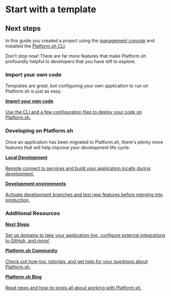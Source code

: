 # Start with a template

## Next steps

In this guide you created a project using the [management console](/administration/web.md) and installed the [Platform.sh CLI](/development/cli.md). 

Don't stop now! There are far more features that make Platform.sh profoundly helpful to developers that you have left to explore.

### Import your own code

Templates are great, but configuring your own application to run on Platform.sh is just as easy.

<html>
<head>
<link rel="stylesheet" href="/styles/styles.css">
</head>
<body>

<a href="/gettingstarted/own-code.html" class="buttongen full"><b>Import your own code</b><br/><br/>Use the CLI and a few configuration files to deploy your code on Platform.sh.</a>

</body>
</html>

### Developing on Platform.sh

Once an application has been migrated to Platform.sh, there's plenty more features that will help improve your development life cycle.

<html>
<head>
<link rel="stylesheet" href="/styles/styles.css">
</head>
<body>

<a href="/gettingstarted/local-dev.html" class="buttongen full"><b>Local Development</b><br/><br/>Remote connect to services and build your application locally during development.</a>

<a href="/gettingstarted/dev-environments.html" class="buttongen full"><b>Development environments</b><br/><br/>Activate development branches and test new features before merging into production.</a>

</body>
</html>

### Additional Resources

<html>
<head>
<link rel="stylesheet" href="/styles/styles.css">
</head>
<body>

<a href="/gettingstarted/next-steps.html" class="buttongen full"><b>Next Steps</b><br/><br/>Set up domains to take your application live, configure external integrations to GitHub, and more!</a>

<a href="https://community.platform.sh/" class="buttongen full"><b>Platform.sh Community</b><br/><br/>Check out how-tos, tutorials, and get help for your questions about Platform.sh.</a>

<a href="https://platform.sh/blog/" class="buttongen full"><b>Platform.sh Blog</b><br/><br/>Read news and how-to posts all about working with Platform.sh.</a>

</body>
</html>

<html>
   <head>
      <link rel="stylesheet" href="/styles/styles.css">
      <script type = "text/javascript" src = "/scripts/buttons/buttons.js" ></script>
   </head>
   <body>
   <div id = "buttons"></div>
   <script>
   makeButtons("previousOnly");
   </script>
   </body>
</html>
